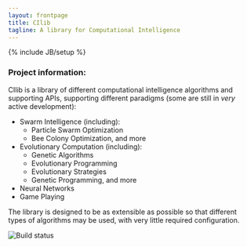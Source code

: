 ```yaml
---
layout: frontpage
title: CIlib
tagline: A library for Computational Intelligence
---
```

{% include JB/setup %}

<!-- <div class="row" markdown="1">
<div class="span8"> -->

### Project information:

CIlib is a library of different computational intelligence algorithms and supporting APIs, supporting
different paradigms (some are still in _very_ active development):

* Swarm Intelligence (including):
  - Particle Swarm Optimization
  - Bee Colony Optimization, and more
* Evolutionary Computation (including):
  - Genetic Algorithms
  - Evolutionary Programming
  - Evolutionary Strategies
  - Genetic Programming, and more
* Neural Networks
* Game Playing

The library is designed to be as extensible as possible so that
different types of algorithms may be used, with very little
required configuration.

![Build status](https://secure.travis-ci.org/cilib/cilib.png)

<!--
Read [Jekyll Quick Start](http://jekyllbootstrap.com/usage/jekyll-quick-start.html)

Complete usage and documentation available at: [Jekyll Bootstrap](http://jekyllbootstrap.com)

## Update Author Attributes

In `_config.yml` remember to specify your own data:

    title : My Blog =)

    author :
      name : Name Lastname
      email : blah@email.test
      github : username
      twitter : username

The theme should reference these variables whenever needed.

## Sample Posts

This blog contains sample posts which help stage pages and blog data.
When you don't need the samples anymore just delete the `_posts/core-samples` folder.

    $ rm -rf _posts/core-samples

Here's a sample "posts list".

<ul class="posts">
  {% for post in site.posts %}
    <li><span>{{ post.date | date_to_string }}</span> &raquo; <a href="{{ BASE_PATH }}{{ post.url }}">{{ post.title }}</a></li>
  {% endfor %}
</ul>

## To-Do

This theme is still unfinished. If you'd like to be added as a contributor, [please fork](http://github.com/plusjade/jekyll-bootstrap)!
We need to clean up the themes, make theme usage guides with theme-specific markup examples.

-->
